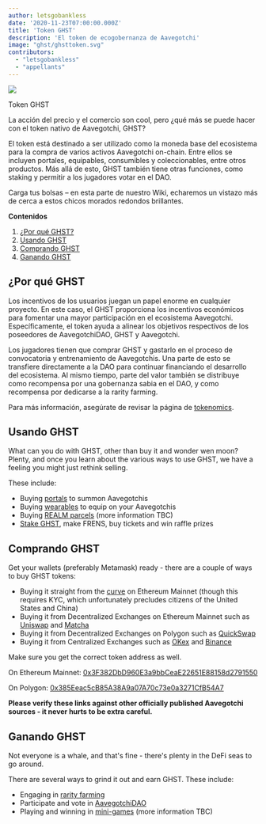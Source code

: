 ```yaml
---
author: letsgobankless
date: '2020-11-23T07:00:00.000Z'
title: 'Token GHST'
description: 'El token de ecogobernanza de Aavegotchi'
image: "ghst/ghsttoken.svg"
contributors:
  - "letsgobankless"
  - "appellants"
---
```


<div class="headerImageContainer">
<img class="headerImage" src="/ghst/ghst.gif">
<p class="headerImageText">Token GHST</p>
</div>

La acción del precio y el comercio son cool, pero ¿qué más se puede hacer con el token nativo de Aavegotchi, GHST?

El token está destinado a ser utilizado como la moneda base del ecosistema para la compra de varios activos Aavegotchi on-chain. Entre ellos se incluyen portales, equipables, consumibles y coleccionables, entre otros productos. Más allá de esto, GHST también tiene otras funciones, como staking y permitir a los jugadores votar en el DAO.

Carga tus bolsas – en esta parte de nuestro Wiki, echaremos un vistazo más de cerca a estos chicos morados redondos brillantes.

<div class="contentsBox">

**Contenidos**

<ol>
<li><a href=#why-ghst>¿Por qué GHST?</a></li>
<li><a href=#using-ghst>Usando GHST</a></li>
<li><a href=#buying-ghst>Comprando GHST</a></li>
<li><a href=#earning-ghst>Ganando GHST</a></li>
</ol>

</div>

## ¿Por qué GHST
Los incentivos de los usuarios juegan un papel enorme en cualquier proyecto. En este caso, el GHST proporciona los incentivos económicos para fomentar una mayor participación en el ecosistema Aavegotchi. Específicamente, el token ayuda a alinear los objetivos respectivos de los poseedores de AavegotchiDAO, GHST y Aavegotchi.

Los jugadores tienen que comprar GHST y gastarlo en el proceso de convocatoria y entrenamiento de Aavegotchis. Una parte de esto se transfiere directamente a la DAO para continuar financiando el desarrollo del ecosistema. Al mismo tiempo, parte del valor también se distribuye como recompensa por una gobernanza sabia en el DAO, y como recompensa por dedicarse a la rarity farming.

Para más información, asegúrate de revisar la página de [tokenomics](/tokenomics).

## Usando GHST
What can you do with GHST, other than buy it and wonder wen moon? Plenty, and once you learn about the various ways to use GHST, we have a feeling you might just rethink selling.

These include:

* Buying [portals](/portals) to summon Aavegotchis
* Buying [wearables](/wearables) to equip on your Aavegotchis
* Buying [REALM parcels](/metaverse) (more information TBC)
* [Stake GHST](/staking), make FRENS, buy tickets and win raffle prizes

## Comprando GHST
Get your wallets (preferably Metamask) ready - there are a couple of ways to buy GHST tokens:

* Buying it straight from the [curve](/curve) on Ethereum Mainnet (though this requires KYC, which unfortunately precludes citizens of the United States and China)
* Buying it from Decentralized Exchanges on Ethereum Mainnet such as [Uniswap](https://app.uniswap.org/#/swap?inputCurrency=ETH&outputCurrency=0x3f382dbd960e3a9bbceae22651e88158d2791550) and [Matcha](https://matcha.xyz/markets/GHST)
* Buying it from Decentralized Exchanges on Polygon such as [QuickSwap](https://quickswap.exchange/#/swap?outputCurrency=0x385eeac5cb85a38a9a07a70c73e0a3271cfb54a7)
* Buying it from Centralized Exchanges such as [OKex](https://www.okex.com/spot/trade/ghst-eth#type=1) and [Binance](https://www.binance.com/en/trade/GHST_ETH?layout=pro)

Make sure you get the correct token address as well.

On Ethereum Mainnet: [0x3F382DbD960E3a9bbCeaE22651E88158d2791550](https://etherscan.io/token/0x3F382DbD960E3a9bbCeaE22651E88158d2791550)

On Polygon: [0x385Eeac5cB85A38A9a07A70c73e0a3271CfB54A7](https://explorer-mainnet.maticvigil.com/address/0x385Eeac5cB85A38A9a07A70c73e0a3271CfB54A7/transactions)

**Please verify these links against other officially published Aavegotchi sources - it never hurts to be extra careful.**

## Ganando GHST
Not everyone is a whale, and that's fine - there's plenty in the DeFi seas to go around.

There are several ways to grind it out and earn GHST. These include:

* Engaging in [rarity farming](/rarity-farming)
* Participate and vote in [AavegotchiDAO](/dao)
* Playing and winning in [mini-games](/minigames) (more information TBC)




